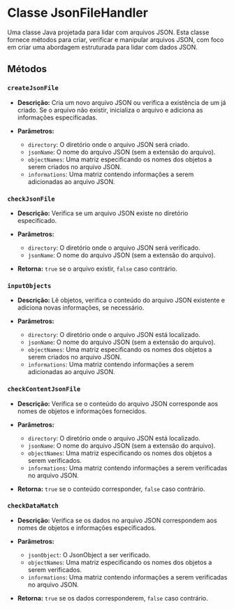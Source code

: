 # Classe JsonFileHandler

Uma classe Java projetada para lidar com arquivos JSON. Esta classe fornece métodos para criar, verificar e manipular arquivos JSON, com foco em criar uma abordagem estruturada para lidar com dados JSON.

## Métodos

### `createJsonFile`

- **Descrição:** Cria um novo arquivo JSON ou verifica a existência de um já criado. Se o arquivo não existir, inicializa o arquivo e adiciona as informações especificadas.
  
- **Parâmetros:**
  - `directory`: O diretório onde o arquivo JSON será criado.
  - `jsonName`: O nome do arquivo JSON (sem a extensão do arquivo).
  - `objectNames`: Uma matriz especificando os nomes dos objetos a serem criados no arquivo JSON.
  - `informations`: Uma matriz contendo informações a serem adicionadas ao arquivo JSON.

### `checkJsonFile`

- **Descrição:** Verifica se um arquivo JSON existe no diretório especificado.
  
- **Parâmetros:**
  - `directory`: O diretório onde o arquivo JSON será verificado.
  - `jsonName`: O nome do arquivo JSON (sem a extensão do arquivo).
  
- **Retorna:** `true` se o arquivo existir, `false` caso contrário.

### `inputObjects`

- **Descrição:** Lê objetos, verifica o conteúdo do arquivo JSON existente e adiciona novas informações, se necessário.
  
- **Parâmetros:**
  - `directory`: O diretório onde o arquivo JSON está localizado.
  - `jsonName`: O nome do arquivo JSON (sem a extensão do arquivo).
  - `objectNames`: Uma matriz especificando os nomes dos objetos a serem criados no arquivo JSON.
  - `informations`: Uma matriz contendo informações a serem adicionadas ao arquivo JSON.

### `checkContentJsonFile`

- **Descrição:** Verifica se o conteúdo do arquivo JSON corresponde aos nomes de objetos e informações fornecidos.
  
- **Parâmetros:**
  - `directory`: O diretório onde o arquivo JSON está localizado.
  - `jsonName`: O nome do arquivo JSON (sem a extensão do arquivo).
  - `objectNames`: Uma matriz especificando os nomes dos objetos a serem verificados.
  - `informations`: Uma matriz contendo informações a serem verificadas no arquivo JSON.

- **Retorna:** `true` se o conteúdo corresponder, `false` caso contrário.

### `checkDataMatch`

- **Descrição:** Verifica se os dados no arquivo JSON correspondem aos nomes de objetos e informações especificados.
  
- **Parâmetros:**
  - `jsonObject`: O JsonObject a ser verificado.
  - `objectNames`: Uma matriz especificando os nomes dos objetos a serem verificados.
  - `informations`: Uma matriz contendo informações a serem verificadas no arquivo JSON.

- **Retorna:** `true` se os dados corresponderem, `false` caso contrário.

